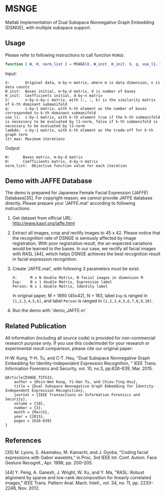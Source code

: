 # MSNGE
Matlab Implementation of Dual Subspace Nonnegative Graph Embedding (DSNGE), with multiple subspace support.

## Usage

Please refer to following instructions to call function ```MSNGE```:
```MATLAB
function [ W, H, norm_list ] = MSNGE(X, W_init, H_init, S, q, use_l1, lambda, itr_max)
```

Input:
```
X:       Original data, m-by-n matrix, where m is data dimension, n is data counts
W_init:  Bases initial, m-by-d matrix, d is number of bases
H_init:  Coefficients initial, d-by-n matrix
S:       n-by-n-by-c matrix, with (:, :, k) is the similarity matrix of k-th dominant submanifold
q:       c-by-1 matrix, with k-th element as the number of bases corresponded to k-th dominant submanifold
use_l1:  c-by-1 matrix, with k-th element true if the k-th submanifold is necessary to be evaluated by l1-norm, false if k-th submanifold is necessary to be evaluated by l2-norm
lambda:  c-by-1 matrix, with k-th element as the trade-off for k-th graph term
itr_max: Maximum iterations
```

Output:
```
W:      Bases matrix, m-by-d matrix
H:      Coefficients matrix, d-by-n matrix
norm_list:  Objective function value for each iteration
```


## Demo with JAFFE Database

The demo is prepared for Japanese Female Facial Expression (JAFFE) Database[35]. For copyright reason, we cannot provide JAFFE database directly. Please prepare your 'JAFFE.mat' according to following instructions:

1. Get dataset from official URL:  
http://www.kasrl.org/jaffe.html
 
2. Extract all images, crop and rectify images to 45 x 42. Please notice that the recognition rate of DSNGE is seriously affected by image registration. With poor registration result, the un-expected variations would be learned to the bases. In our case, we rectify all facial images with RASL [44], which helps DSNGE achieves the best recognition result in facial expression recognition.
 
3. Create 'JAFFE.mat', with following 3 parameters must be exist:  
	```
	X:		M x N double Matrix, N facial images in dimension M
	Exp:    N x 1 double Matrix, Expression label
	Person: N x 1 double Matrix, Identity label
	```
	In original paper, M = 1890 (45x42), N = 183, label ```Exp``` is ranged in ```[1,2,3,4,5,6]```, and label ```Person``` is ranged in ```[1,2,3,4,5,6,7,8,9,10]```.
 
4. Run the demo with 'demo_JAFFE.m'


## Related Publication

All information (including all source code) is provided for non-commercial research purpose only. If you use this code/model for your research or experimental result comparison, please cite our original paper:

H-W. Kung, Y-H. Tu, and C-T. Hsu, "Dual Subspace Nonnegative Graph Embedding for Identity-Independent Expression Recognition, " IEEE Trans. Information Forensics and Security, vol. 10, no.3, pp.626-639, Mar. 2015.

```
@Article{DSNGE_TIFS15,
	author = {Hsin-Wen Kung, Yi-Han Tu, and Chiou-Ting Hsu},
	title = {Dual Subspace Nonnegative Graph Embedding for Identity-Independent Expression Recognition},
	journal = {IEEE Transactions on Information Forensics and Security},
	volume = {10},
	number = {3},
	month = {March},
	year = {2015},
	pages = {626-639}
}
```

## References

[35] M. Lyons, S. Akamatsu, M. Kamachi, and J. Gyoba, "Coding facial expressions with Gabor wavelets,” in Proc. 3rd IEEE Int. Conf. Autom. Face Gesture Recognit., Apr. 1998, pp. 200–205.
     
[44] Y. Peng, A. Ganesh, J. Wright, W. Xu, and Y. Ma, "RASL: Robust alignment by sparse and low-rank decomposition for linearly correlated images," IEEE Trans. Pattern Anal. Mach. Intell., vol. 34, no. 11, pp. 2233–2246, Nov. 2012.
